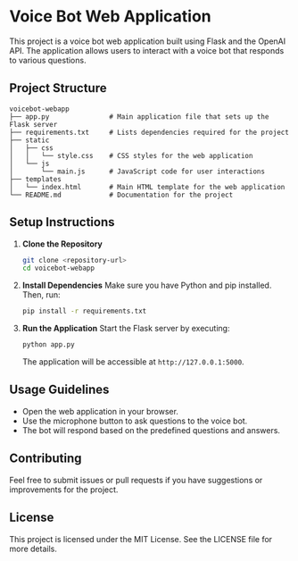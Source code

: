 # Voice Bot Web Application

This project is a voice bot web application built using Flask and the OpenAI API. The application allows users to interact with a voice bot that responds to various questions.

## Project Structure

```
voicebot-webapp
├── app.py               # Main application file that sets up the Flask server
├── requirements.txt     # Lists dependencies required for the project
├── static
│   ├── css
│   │   └── style.css    # CSS styles for the web application
│   └── js
│       └── main.js      # JavaScript code for user interactions
├── templates
│   └── index.html       # Main HTML template for the web application
└── README.md            # Documentation for the project
```

## Setup Instructions

1. **Clone the Repository**
   ```bash
   git clone <repository-url>
   cd voicebot-webapp
   ```

2. **Install Dependencies**
   Make sure you have Python and pip installed. Then, run:
   ```bash
   pip install -r requirements.txt
   ```

3. **Run the Application**
   Start the Flask server by executing:
   ```bash
   python app.py
   ```
   The application will be accessible at `http://127.0.0.1:5000`.

## Usage Guidelines

- Open the web application in your browser.
- Use the microphone button to ask questions to the voice bot.
- The bot will respond based on the predefined questions and answers.

## Contributing

Feel free to submit issues or pull requests if you have suggestions or improvements for the project.

## License

This project is licensed under the MIT License. See the LICENSE file for more details.